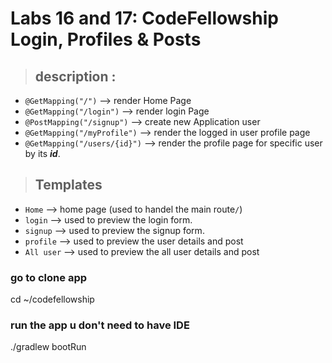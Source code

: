 # Labs 16 and 17: CodeFellowship Login, Profiles & Posts

> ## description :
* `@GetMapping("/")` --> render Home Page
* `@GetMapping("/login")` --> render login Page
* `@PostMapping("/signup")` --> create new Application user
* `@GetMapping("/myProfile")` --> render the logged in user profile page
* `@GetMapping("/users/{id}")` --> render the profile page for specific user by its ***id***.


> ## Templates
* `Home` --> home page (used to handel the main route`/`)
* `login` --> used to preview the login form.
* `signup` --> used to preview the signup form.
* `profile` --> used to preview the user details and post
* `All user` --> used to preview the all user details and post

### go to clone app
cd ~/codefellowship
### run the app u don't need to have IDE
./gradlew bootRun
